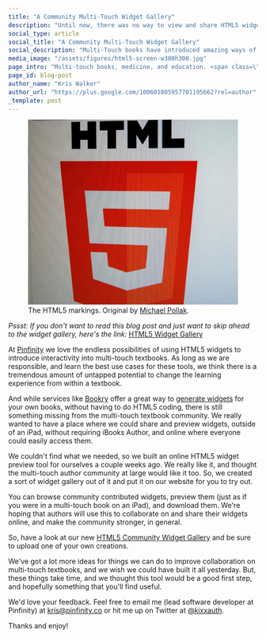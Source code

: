 ```yaml
---
title: "A Community Multi-Touch Widget Gallery"
description: "Until now, there was no way to view and share HTML5 widgets for multi-touch books online."
social_type: article
social_title: "A Community Multi-Touch Widget Gallery"
social_description: "Multi-Touch books have introduced amazing ways of creating interactive content in books using widgets, but until now, there was no way to view and share widgets online."
media_image: "/assets/figures/html5-screen-w300h300.jpg"
page_intro: "Multi-touch books, medicine, and education. <span class=\"sub\">It's what we do.</span>"
page_id: blog-post
author_name: "Kris Walker"
author_url: "https://plus.google.com/100601805957701195662?rel=author"
_template: post
---
```

<figure class="float-right">
	<img src="/assets/figures/html5-screen-w700h615.jpg" width="700px" alt="HTML5 branding icon" />
	<figcaption>
		The HTML5 markings.
		Original by <a href="http://www.flickr.com/photos/michaelpollak/">Michael Pollak</a>.
	</figcaption>
</figure>

*Pssst: If you don't want to read this blog post and just want to skip ahead to
the widget gallery, here's the link:* [HTML5 Widget Gallery](/hub/gallery/)

At [Pinfinity](/) we love the endless possibilities of using HTML5 widgets to
introduce interactivity into multi-touch textbooks.  As long as we are
responsible, and learn the best use cases for these tools, we think there is a
tremendous amount of untapped potential to change the learning experience from
within a textbook.

And while services like
[Bookry](https://bookry.com/)
offer a great way to
[generate widgets](https://bookry.com/widgets/)
for your own books, without having to do HTML5 coding, there is still something
missing from the multi-touch textbook community.  We really wanted to have a
place where we could share and preview widgets, outside of an iPad, without
requiring iBooks Author, and online where everyone could easily access them.

We couldn't find what we needed, so we built an online HTML5 widget preview tool
for ourselves a couple weeks ago. We really like it, and thought the
multi-touch author community at large would like it too. So, we created a
sort of widget gallery out of it and put it on our website for you to try out.

You can browse community contributed widgets, preview them (just as if you were
in a multi-touch book on an iPad), and download them. We're hoping that authors
will use this to collaborate on and share their widgets online, and make the
community stronger, in general.

So, have a look at our new
[HTML5 Community Widget Gallery](/hub/gallery/)
and be sure to upload one of your own creations.

We've got a lot more ideas for things we can do to improve collaboration on
multi-touch textbooks, and we wish we could have built it all yesterday. But,
these things take time, and we thought this tool would be a good first step,
and hopefully something that you'll find useful.

We'd love your feedback. Feel free to email me (lead software developer at
Pinfinity) at
[kris@pinfinity.co](mailto:kris@pinfinity.co)
or hit me up on Twitter at
[@kixxauth](https://twitter.com/kixxauth).

Thanks and enjoy!
